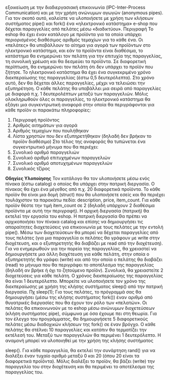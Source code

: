 εξοικείωση με την διαδιεργασιακή
επικοινωνία (IPC-Inter-Process Communication) και με την χρήση ανώνυμων αγωγών
(anonymous pipes).
Για τον σκοπό αυτό, καλείστε να υλοποιήσετε με χρήση των κλήσεων συστήματος
pipe() και fork() ένα «ηλεκτρονικό κατάστημα» e-shop που δέχεται παραγγελίες από
πελάτες μέσω «διαδικτύου».
Περιγραφή
Το eshop θα έχει έναν κατάλογο με προϊόντα για τα οποία υπάρχει περιορισμένος
διαθέσιμος αριθμός τεμαχίων για το κάθε ένα.
Οι «πελάτες» θα υποβάλλουν το αίτημα για αγορά των προϊόντων στο ηλεκτρονικό
κατάστημα, και εάν τα προϊόντα είναι διαθέσιμα, το κατάστημα θα ενημερώνει τον
πελάτη για την επιτυχία της παραγγελίας, τη συνολική χρέωση και θα δεσμεύει τα
προϊόντα. Σε διαφορετική περίπτωση, θα ενημερώνει τον πελάτη ότι δεν υπάρχει το
προϊόν που ζήτησε.
Το ηλεκτρονικό κατάστημα θα έχει ένα συγκεκριμένο χρόνο διεκπεραίωσης της
παραγγελίας (έστω 0,5 δευτερόλεπτα). Στο χρόνο αυτό, δεν θα δέχεται άλλες
παραγγελίες, μέχρι να τελειώσει την εξυπηρέτηση.
Ο κάθε πελάτης θα υποβάλλει μια σειρά από παραγγελίες με διαφορά π.χ. 1
δευτερολέπτων μεταξύ των παραγγελιών.
Μόλις ολοκληρωθούν όλες οι παραγγελίες, το ηλεκτρονικό κατάστημα θα εξάγει μια
συγκεντρωτική αναφορά στην οποία θα περιγράφονται για κάθε προϊόν οι παρακάτω
πληροφορίες:
1) Περιγραφή προϊόντος
1) Αριθμός αιτημάτων για αγορά
2) Αριθμός τεμαχίων που πουλήθηκαν
3) Λίστα χρηστών που δεν εξυπηρετήθηκαν (δηλαδή δεν βρήκαν το προϊόν διαθέσιμο)
Στο τέλος της αναφοράς θα τυπώνεται ένα συγκεντρωτικό μήνυμα που θα
περιέχει:
1) Συνολικό αριθμό παραγγελιών
2) Συνολικό αριθμό επιτυχημένων παραγγελιών
3) Συνολικό αριθμό αποτυχημένων παραγγελιών
4) Συνολικός τζίρος 


**Οδηγίες Υλοποίησης**
Τον κατάλογο θα τον υλοποιήσετε μέσω ενός πίνακα (έστω catalog) ο οποίος θα
υπάρχει στην πατρική διεργασία. Ο πίνακας θα έχει ένα μέγεθος από π.χ. 20
διαφορετικά προϊόντα. Το κάθε προϊόν θα είναι μια δομή (struct) που θα υλοποιήσετε
εσείς και θα περιέχει τουλάχιστον τα παρακάτω πεδία: description, price,
item_count. Για κάθε προϊόν θέστε την τιμή item_count σε 2 (δηλαδή υπάρχουν 2
διαθέσιμα προϊόντα με αυτή την περιγραφή).
Η αρχική διεργασία (πατρική) θα εκτελεί την εργασία του eshop. Η πατρική διεργασία
Θα πρέπει να αρχικοποιήσει τον πίνακα catalog και επίσης να δημιουργήσει τις
απαραίτητες διοχετεύσεις για επικοινωνία με τους πελάτες με την εντολή pipe(). Μέσω
των διοχετεύσεων θα μπορεί να δέχεται παραγγελίες από τους πελάτες (για μια
παραγγελία οι πελάτες θα γράφουν με write στην διοχέτευση, και ο εξυπηρετητής θα
διαβάζει με read από την διοχέτευση). Για να ενημερωθούν για την πορεία της
παραγγελίας, θα χρειαστεί να δημιουργήσετε μια άλλη διοχέτευση για κάθε
πελάτη, στην οποία ο εξυπηρετητής θα γράφει (write) και από την οποία ο πελάτης
θα διαβάζει (read) το μήνυμα που θα περιγράφει το αποτέλεσμα της παραγγελίας
(δηλαδή αν βρήκε ή όχι το ζητούμενο προϊόν). Συνολικά, θα χρειαστείτε 2 διοχετεύσεις
για κάθε πελάτη. Ο χρόνος διεκπεραίωσης της παραγγελίας θα είναι 1 δευτερόλεπτο.
Μπορείτε να υλοποιήσετε τον χρόνο της διεκπεραίωσης με χρήση της κλήσης
συστήματος sleep() από την πατρική διεργασία.
Πχ sleep(1);
Για τους πελάτες, το πρόγραμμά σας θα δημιουργήσει (μέσω της κλήσης συστήματος
fork()) έναν αριθμό από θυγατρικές διεργασίες που θα έχουν τον ρόλο των
«πελατών». Οι πελάτες θα επικοινωνούν με το eshop μέσω ανώνυμων διοχετεύσεων
(κλήση συστήματος pipe), σύμφωνα με όσα έχουμε πει στη θεωρία. Για τον έλεγχο του
προγράμματος, θα δημιουργήσετε 5 διαφορετικούς πελάτες μέσω διαδοχικών
κλήσεων της fork() σε έναν βρόγχο. Ο κάθε πελάτης θα στέλνει 10 παραγγελίες και
κατόπιν θα τερματίζει την εκτέλεσή του. Μεταξύ των παραγγελιών θα περιμένει 1
δευτερόλεπτο. Η αναμονή μπορεί να υλοποιηθεί με την χρήση της κλήσης συστήματος 

sleep(). Για κάθε παραγγελία, θα εκτελεί την συνάρτηση rand() για να διαλέξει έναν
τυχαίο αριθμό μεταξύ 0 και 20 (όπου 20 είναι τα διαφορετικά προϊόντα). Μόλις διαλέξει
το προϊόν, θα βάζει (write) την παραγγελία του στην διοχέτευση και θα περιμένει το
αποτέλεσμα της παραγγελίας του. 

